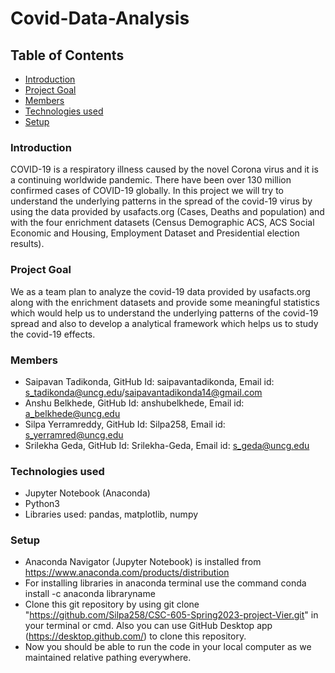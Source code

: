 # Covid-Data-Analysis


## Table of Contents

* [Introduction](#Introduction)
* [Project Goal](#Project-Goal)
* [Members](#Members)
* [Technologies used](#Technologies-used)
* [Setup](#Setup)


### Introduction

COVID-19 is a respiratory illness caused by the novel Corona virus and it is a continuing worldwide pandemic. There have been over 130 million confirmed cases of COVID-19 globally. In this project we will try to understand the underlying patterns in the spread of the covid-19 virus by using the data provided by usafacts.org (Cases, Deaths and population) and with the four enrichment datasets (Census Demographic ACS, ACS Social Economic and Housing, Employment Dataset and Presidential election results).


### Project Goal

We as a team plan to analyze the covid-19 data provided by usafacts.org along with the enrichment datasets and provide some meaningful statistics which would help us to understand the underlying patterns of the covid-19 spread and also to develop a analytical framework which helps us to study the covid-19 effects. 


### Members

* Saipavan Tadikonda, GitHub Id: saipavantadikonda, Email id: s_tadikonda@uncg.edu/saipavantadikonda14@gmail.com
* Anshu Belkhede, GitHub Id: anshubelkhede, Email id: a_belkhede@uncg.edu
* Silpa Yerramreddy, GitHub Id: Silpa258, Email id: s_yerramred@uncg.edu
* Srilekha Geda, GitHub Id: Srilekha-Geda, Email id: s_geda@uncg.edu


### Technologies used

* Jupyter Notebook (Anaconda)
* Python3
* Libraries used: pandas, matplotlib, numpy


### Setup

* Anaconda Navigator (Jupyter Notebook) is installed from https://www.anaconda.com/products/distribution
* For installing libraries in anaconda terminal use the command conda install -c anaconda libraryname
* Clone this git repository by using git clone "https://github.com/Silpa258/CSC-605-Spring2023-project-Vier.git" in your terminal or cmd. Also you can use GitHub Desktop app (https://desktop.github.com/) to clone this repository.
* Now you should be able to run the code in your local computer as we maintained relative pathing everywhere.
